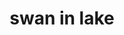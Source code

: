 ---
title: "swan in lake"
alt: "A picture of a swan in lake"
src: "/photos/switzerland1.heic"
caption: "Lugano, Switzerland"
index: 23
---